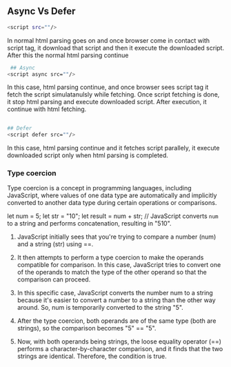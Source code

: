 ## Async Vs Defer


```bash
<script src=""/>
```
 
In normal html parsing goes on and once browser come in contact with script tag, it download that script and then it execute the downloaded script. After this the normal html parsing continue

```bash
 ## Async
<script async src=""/>

```
In this case, html parsing continue, and once browser sees script tag it fetch the script simulatanulsly while fetching. Once script fetching is done, it stop html parsing and execute downloaded script. After execution, it continue with html fetching.

```bash
  
## Defer
<script defer src=""/>

```

In this case, html parsing continue and it fetches script parallely, it execute downloaded script only when html parsing is completed.

### Type coercion 

Type coercion is a concept in programming languages, including JavaScript, where values of one data type are automatically and implicitly converted to another data type during certain operations or comparisons. 

let num = 5;
let str = "10";
let result = num + str; // JavaScript converts `num` to a string and performs concatenation, resulting in "510".

1. JavaScript initially sees that you're trying to compare a number (num) and a string (str) using ==.

2. It then attempts to perform a type coercion to make the operands compatible for comparison. In this case, JavaScript tries to convert one of the operands to match the type of the other operand so that the comparison can proceed.

3. In this specific case, JavaScript converts the number num to a string because it's easier to convert a number to a string than the other way around. So, num is temporarily converted to the string "5".

4. After the type coercion, both operands are of the same type (both are strings), so the comparison becomes "5" == "5".

5. Now, with both operands being strings, the loose equality operator (==) performs a character-by-character comparison, and it finds that the two strings are identical. Therefore, the condition is true.